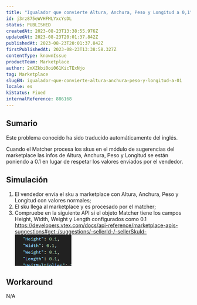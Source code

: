 ```yaml
---
title: "Igualador que convierte Altura, Anchura, Peso y Longitud a 0,1"
id: j3rz875eWVHFMLYxcYsDL
status: PUBLISHED
createdAt: 2023-08-23T13:38:55.976Z
updatedAt: 2023-08-23T20:01:37.842Z
publishedAt: 2023-08-23T20:01:37.842Z
firstPublishedAt: 2023-08-23T13:38:58.327Z
contentType: knownIssue
productTeam: Marketplace
author: 2mXZkbi0oi061KicTExNjo
tag: Marketplace
slugEN: igualador-que-convierte-altura-anchura-peso-y-longitud-a-01
locale: es
kiStatus: Fixed
internalReference: 886168
---
```


## Sumario

<div class="alert alert-info">
  <p>Este problema conocido ha sido traducido automáticamente del inglés.</p>
</div>


Cuando el Matcher procesa los skus en el módulo de sugerencias del marketplace las infos de Altura, Anchura, Peso y Longitud se están poniendo a 0.1 en lugar de respetar los valores enviados por el vendedor.


##

## Simulación



1. El vendedor envía el sku a marketplace con Altura, Anchura, Peso y Longitud con valores normales;
2. El sku llega al marketplace y es procesado por el matcher;
3. Compruebe en la siguiente API si el objeto Matcher tiene los campos Height, Width, Weight y Length configurados como 0.1
https://developers.vtex.com/docs/api-reference/marketplace-apis-suggestions#get-/suggestions/-sellerId-/-sellerSkuId-
 ![](https://raw.githubusercontent.com/vtexdocs/help-center-content/refs/heads/main/docs/es/known-issues/Marketplace/igualador-que-convierte-altura-anchura-peso-y-longitud-a-01_1.png)


##

## Workaround


N/A





